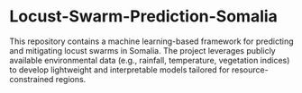 # Locust-Swarm-Prediction-Somalia
This repository contains a machine learning-based framework for predicting and mitigating locust swarms in Somalia. The project leverages publicly available environmental data (e.g., rainfall, temperature, vegetation indices) to develop lightweight and interpretable models tailored for resource-constrained regions.
